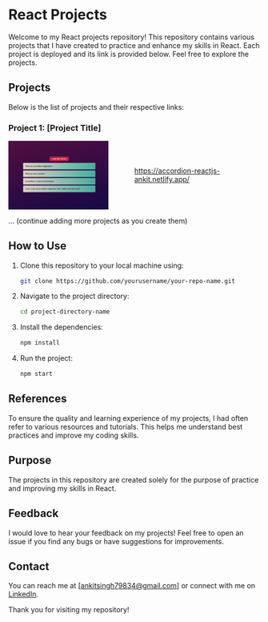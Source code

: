 # React Projects

Welcome to my React projects repository! This repository contains various projects that I have created to practice and enhance my skills in React. Each project is deployed and its link is provided below. Feel free to explore the projects.

## Projects

Below is the list of projects and their respective links:

<!-- ### Project 1: [Accordion]
[https://accordion-reactjs-ankit.netlify.app/] -->

### Project 1: [Project Title]

<div style="display: flex; justify-content: space-between; align-items: center; gap:2rem">
    <img src="\1_Accordion\AccordionSite.png" alt="Project 1" style="width: 200px; height: auto; margin-right: 20px;">
    <a href="https://accordion-reactjs-ankit.netlify.app/">https://accordion-reactjs-ankit.netlify.app/</a>
</div>

<!-- ### Project 2: [Project Title]
[Link to Project 2]

### Project 3: [Project Title]
[Link to Project 3] -->

... (continue adding more projects as you create them)

## How to Use

1. Clone this repository to your local machine using:
    ```sh
    git clone https://github.com/yourusername/your-repo-name.git
    ```
2. Navigate to the project directory:
    ```sh
    cd project-directory-name
    ```
3. Install the dependencies:
    ```sh
    npm install
    ```
4. Run the project:
    ```sh
    npm start
    ```

## References

To ensure the quality and learning experience of my projects, I had often refer to various resources and tutorials. This helps me understand best practices and improve my coding skills.

## Purpose

The projects in this repository are created solely for the purpose of practice and improving my skills in React. 

## Feedback

I would love to hear your feedback on my projects! Feel free to open an issue if you find any bugs or have suggestions for improvements.

## Contact

You can reach me at [ankitsingh79834@gmail.com] or connect with me on [LinkedIn](https://www.linkedin.com/in/ankit0501).

Thank you for visiting my repository!
